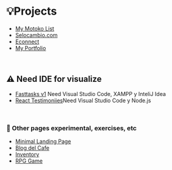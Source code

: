 # 💡Projects

* <a href="https://5vxm7-laaaa-aaaap-abbua-cai.icp0.io/">My Motoko List</a>
* <a href="https://adolfsan99.github.io/Selocambio.com/">Selocambio.com</a>
* <a href="https://adolfsan99.github.io/econnect/">Econnect</a>
* <a href="https://adolfsan99.github.io/sanchprod/">My Portfolio</a>

<br>

## ⚠️ Need IDE for visualize

* <a href="https://github.com/Adolfsan99/fasttasks-v1">Fasttasks v1</a> Need Visual Studio Code, XAMPP y InteliJ Idea
* <a href="https://github.com/Adolfsan99/react-testimonios-prueba">React Testimoniies</a>Need Visual Studio Code y Node.js

<br>

### 💭 Other pages experimental, exercises, etc

* <a href="https://adolfsan99.github.io/html-landingpage/">Minimal Landing Page</a>
* <a href="https://adolfsan99.github.io/html-blocdelcafe/">Blog del Cafe</a>
* <a href="https://adolfsan99.github.io/css-inventario-flexbox/">Inventory</a>
* <a href="https://adolfsan99.github.io/rpg/rpg.html">RPG Game</a>
<!--* <a href="https://adolfsan99.github.io/css-listadeanimes-hologramas/">Anime List</a>-->

<br>
<br>
